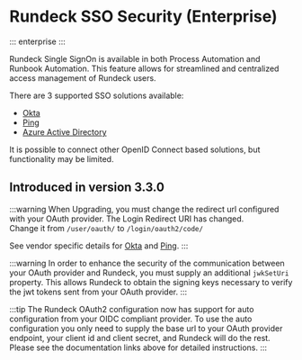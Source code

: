 # Rundeck SSO Security (Enterprise)

::: enterprise
:::

Rundeck Single SignOn is available in both Process Automation and Runbook Automation.  This feature allows for streamlined and centralized access management of Rundeck users.

There are 3 supported SSO solutions available:

- [Okta](sso/okta.md)
- [Ping](sso/ping.md)
- [Azure Active Directory](sso/azure-sso.md)

It is possible to connect other OpenID Connect based solutions, but functionality may be limited.


## Introduced in version 3.3.0

:::warning
When Upgrading, you must change the redirect url configured with your OAuth provider.
The Login Redirect URI has changed.  
Change it from `/user/oauth/` to `/login/oauth2/code/`

See vendor specific details for [Okta](sso/okta.md) and [Ping](sso/ping.md).
:::

:::warning
In order to enhance the security of the communication between your OAuth provider and Rundeck, you must supply
an additional `jwkSetUri` property. This allows Rundeck to obtain the signing keys necessary to verify the jwt tokens
sent from your OAuth provider.
:::

:::tip
The Rundeck OAuth2 configuration now has support for auto configuration from your OIDC compliant provider.
To use the auto configuration you only need to supply the base url to your OAuth provider endpoint, your client id and client secret, and Rundeck will do the rest.
Please see the documentation links above for detailed instructions.
:::
